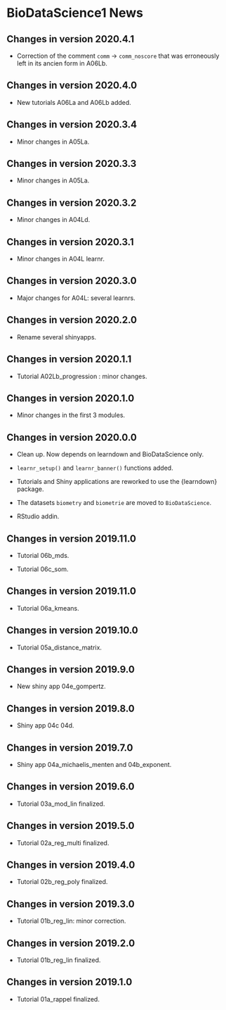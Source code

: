 # BioDataScience1 News

## Changes in version 2020.4.1

- Correction of the comment `comm` -> `comm_noscore`  that was erroneously left in its ancien form in A06Lb.

## Changes in version 2020.4.0

- New tutorials A06La and A06Lb added.

## Changes in version 2020.3.4

- Minor changes in A05La.

## Changes in version 2020.3.3

- Minor changes in A05La.

## Changes in version 2020.3.2

- Minor changes in A04Ld.

## Changes in version 2020.3.1

- Minor changes in A04L learnr.

## Changes in version 2020.3.0

- Major changes for A04L: several learnrs.

## Changes in version 2020.2.0

- Rename several shinyapps.

## Changes in version 2020.1.1

- Tutorial A02Lb_progression : minor changes.

## Changes in version 2020.1.0

- Minor changes in the first 3 modules.

## Changes in version 2020.0.0

- Clean up. Now depends on learndown and BioDataScience only.
- `learnr_setup()` and `learnr_banner()` functions
added.
- Tutorials and Shiny applications are reworked to use the {learndown} package.

- The datasets `biometry` and `biometrie` are moved to `BioDataScience`.

- RStudio addin.

## Changes in version 2019.11.0

- Tutorial 06b_mds.

- Tutorial 06c_som.

## Changes in version 2019.11.0

- Tutorial 06a_kmeans.

## Changes in version 2019.10.0

- Tutorial 05a_distance_matrix.

## Changes in version 2019.9.0

- New shiny app 04e_gompertz.

## Changes in version 2019.8.0

- Shiny app 04c 04d.

## Changes in version 2019.7.0

- Shiny app 04a_michaelis_menten and 04b_exponent.

## Changes in version 2019.6.0

- Tutorial 03a_mod_lin finalized.

## Changes in version 2019.5.0

- Tutorial 02a_reg_multi finalized.

## Changes in version 2019.4.0

- Tutorial 02b_reg_poly finalized.

## Changes in version 2019.3.0

- Tutorial 01b_reg_lin: minor correction.

## Changes in version 2019.2.0

- Tutorial 01b_reg_lin finalized.

## Changes in version 2019.1.0

- Tutorial 01a_rappel finalized.
